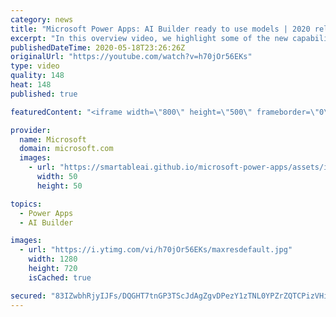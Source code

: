 ```yaml
---
category: news
title: "Microsoft Power Apps: AI Builder ready to use models | 2020 release wave 1 overview"
excerpt: "In this overview video, we highlight some of the new capabilities included in the latest update to Microsoft Power Apps, AI Builder ready to use models.     Here are the capabilities covered:   • Entity extraction helps you by identifying and extracting people, dates, places, locations, etc. from text"
publishedDateTime: 2020-05-18T23:26:26Z
originalUrl: "https://youtube.com/watch?v=h70jOr56EKs"
type: video
quality: 148
heat: 148
published: true

featuredContent: "<iframe width=\"800\" height=\"500\" frameborder=\"0\" src=\"https://www.youtube.com/embed/h70jOr56EKs\" allow=\"accelerometer; autoplay; encrypted-media; gyroscope; picture-in-picture\" allowfullscreen></iframe>"

provider:
  name: Microsoft
  domain: microsoft.com
  images:
    - url: "https://smartableai.github.io/microsoft-power-apps/assets/images/organizations/microsoft.com-50x50.jpg"
      width: 50
      height: 50

topics:
  - Power Apps
  - AI Builder

images:
  - url: "https://i.ytimg.com/vi/h70jOr56EKs/maxresdefault.jpg"
    width: 1280
    height: 720
    isCached: true

secured: "83IZwbhRjyIJFs/DQGHT7tnGP3TScJdAgZgvDPezY1zTNL0YPZrZQTCPizVHiPEfIGmU+zjATblpcXVv5nGGDnDkJK6DB5eOuW6RZU60h4giIs4qm+bGj87D7C9rwURXW4PbJIgQ8uEFld6C/bHTh/w1MhOvcTazM0Rf60Uiq+1hzxOAHWEPQWnYjLq+P5vClrTPA4JbrJocNlIf1GYC3iuYAAoK4jmyG9fpkZpsvO+mG8HOGfgL0XBVENijUhlkdOv9ykhyL3/b3QCN6X3lsQDmZc7dU5MxDjfiWMpIzxXSW2CGT12skKgmsPQE+uzjVJwgY5NtFJUZjDbICOh9GJ3BkxTn/rfiN8TnMiaRwv+oNMlHxjmIvWbPJ8kFP+6sTD99ikmS39tMa8X/PIGn/W3tuMiPxtp5QNQVArxgRVI0mg7iHCw6FuayeO8X6hr7;o7j67CwqkL4Yp2hFCftdwA=="
---
```


